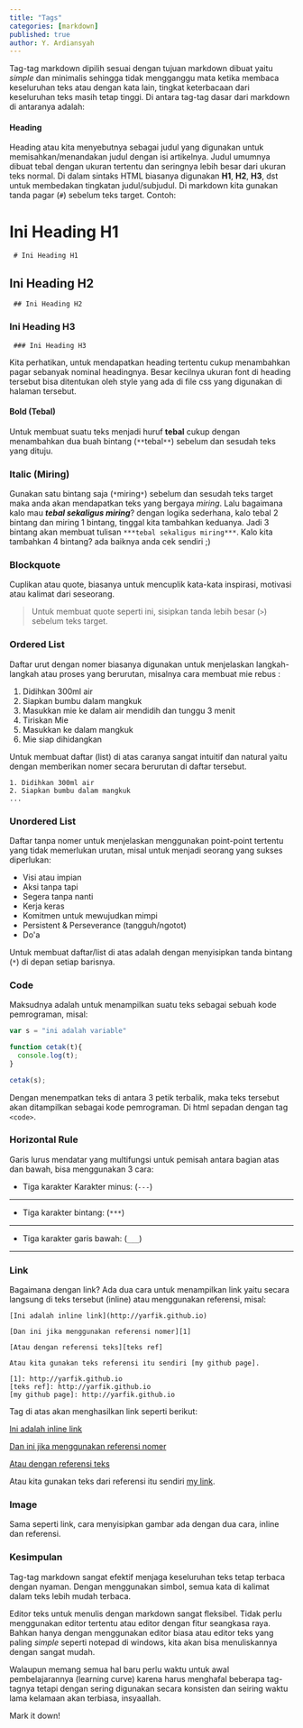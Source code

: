 ```yaml
---
title: "Tags"
categories: [markdown]
published: true
author: Y. Ardiansyah
---
```


Tag-tag markdown dipilih sesuai dengan tujuan markdown dibuat yaitu *simple* dan minimalis sehingga tidak mengganggu mata ketika membaca keseluruhan teks atau dengan kata lain, tingkat keterbacaan dari keseluruhan teks masih tetap tinggi. Di antara tag-tag dasar dari markdown di antaranya adalah:

#### Heading
Heading atau kita menyebutnya sebagai judul yang digunakan untuk memisahkan/menandakan judul dengan isi artikelnya. Judul umumnya dibuat tebal dengan ukuran tertentu dan seringnya lebih besar dari ukuran teks normal. Di dalam sintaks HTML biasanya digunakan **H1**, **H2**, **H3**, dst untuk membedakan tingkatan judul/subjudul. Di markdown kita gunakan tanda pagar (`#`) sebelum teks target. Contoh:

# Ini Heading H1
` # Ini Heading H1`

## Ini Heading H2
` ## Ini Heading H2`

### Ini Heading H3
` ### Ini Heading H3`

Kita perhatikan, untuk mendapatkan heading tertentu cukup menambahkan pagar sebanyak nominal headingnya. Besar kecilnya ukuran font di heading tersebut bisa ditentukan oleh style yang ada di file css yang digunakan di halaman tersebut.

#### Bold (Tebal)
Untuk membuat suatu teks menjadi huruf **tebal** cukup dengan menambahkan dua buah bintang (`**`tebal`**`) sebelum dan sesudah teks yang dituju.

### Italic (Miring)
Gunakan satu bintang saja (`*`miring`*`) sebelum dan sesudah teks target maka anda akan mendapatkan teks yang bergaya *miring*. Lalu bagaimana kalo mau ***tebal sekaligus miring***? dengan logika sederhana, kalo tebal 2 bintang dan miring 1 bintang, tinggal kita tambahkan keduanya. Jadi 3 bintang akan membuat tulisan `***tebal sekaligus miring***`. Kalo kita tambahkan 4 bintang? ada baiknya anda cek sendiri ;)

### Blockquote
Cuplikan atau quote, biasanya untuk mencuplik kata-kata inspirasi, motivasi atau kalimat dari seseorang. 
> Untuk membuat quote seperti ini, sisipkan tanda lebih besar (`>`) sebelum teks target.

### Ordered List
Daftar urut dengan nomer biasanya digunakan untuk menjelaskan langkah-langkah atau proses yang berurutan, misalnya cara membuat mie rebus :

1. Didihkan 300ml air
2. Siapkan bumbu dalam mangkuk
3. Masukkan mie ke dalam air mendidih dan tunggu 3 menit
4. Tiriskan Mie
5. Masukkan ke dalam mangkuk
6. Mie siap dihidangkan

Untuk membuat daftar (list) di atas caranya sangat intuitif dan natural yaitu dengan memberikan nomer secara berurutan di daftar tersebut.

```
1. Didihkan 300ml air
2. Siapkan bumbu dalam mangkuk
...
```

### Unordered List
Daftar tanpa nomer untuk menjelaskan menggunakan point-point tertentu yang tidak memerlukan urutan, misal untuk menjadi seorang yang sukses diperlukan:

* Visi atau impian
* Aksi tanpa tapi
* Segera tanpa nanti
* Kerja keras
* Komitmen untuk mewujudkan mimpi
* Persistent & Perseverance (tangguh/ngotot)
* Do'a

Untuk membuat daftar/list di atas adalah dengan menyisipkan tanda bintang (`*`) di depan setiap barisnya.

### Code
Maksudnya adalah untuk menampilkan suatu teks sebagai sebuah kode pemrograman, misal:

```javascript
var s = "ini adalah variable"

function cetak(t){
  console.log(t);
}

cetak(s);
```

Dengan menempatkan teks di antara 3 petik terbalik, maka teks tersebut akan ditampilkan sebagai kode pemrograman. Di html sepadan dengan tag `<code>`.

### Horizontal Rule
Garis lurus mendatar yang multifungsi untuk pemisah antara bagian atas dan bawah, bisa menggunakan 3 cara:

* Tiga karakter Karakter minus:
(`---`)

---

* Tiga karakter bintang:
(`***`)

***

* Tiga karakter garis bawah:
(`___`)

___

### Link
Bagaimana dengan link? Ada dua cara untuk menampilkan link yaitu secara langsung di teks tersebut (inline) atau menggunakan referensi, misal:

```
[Ini adalah inline link](http://yarfik.github.io)

[Dan ini jika menggunakan referensi nomer][1]

[Atau dengan referensi teks][teks ref]

Atau kita gunakan teks referensi itu sendiri [my github page].

[1]: http://yarfik.github.io
[teks ref]: http://yarfik.github.io
[my github page]: http://yarfik.github.io
```


Tag di atas akan menghasilkan link seperti berikut:

[Ini adalah inline link](http://yarfik.github.io)

[Dan ini jika menggunakan referensi nomer][1]

[Atau dengan referensi teks][teks ref]

Atau kita gunakan teks dari referensi itu sendiri [my link].

[1]: http://yarfik.github.io
[teks ref]: http://yarfik.github.io
[my link]: http://yarfik.github.io


### Image
Sama seperti link, cara menyisipkan gambar ada dengan dua cara, inline dan referensi.

### Kesimpulan
Tag-tag markdown sangat efektif menjaga keseluruhan teks tetap terbaca dengan nyaman. Dengan menggunakan simbol, semua kata di kalimat dalam teks lebih mudah terbaca.

Editor teks untuk menulis dengan markdown sangat fleksibel. Tidak perlu menggunakan editor tertentu atau editor dengan fitur seangkasa raya. Bahkan hanya dengan menggunakan editor biasa atau editor teks yang paling *simple* seperti notepad di windows, kita akan bisa menuliskannya dengan sangat mudah.

Walaupun memang semua hal baru perlu waktu untuk awal pembelajarannya (learning curve) karena harus menghafal beberapa tag-tagnya tetapi dengan sering digunakan secara konsisten dan seiring waktu lama kelamaan akan terbiasa, insyaallah.

Mark it down!